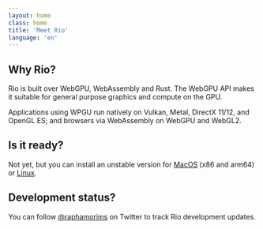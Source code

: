 ```yaml
---
layout: home
class: home
title: 'Meet Rio'
language: 'en'
---
```


## Why Rio?

Rio is built over WebGPU, WebAssembly and Rust. The WebGPU API makes it suitable for general purpose graphics and compute on the GPU.

Applications using WPGU run natively on Vulkan, Metal, DirectX 11/12, and OpenGL ES; and browsers via WebAssembly on WebGPU and WebGL2.

## Is it ready?

Not yet, but you can install an unstable version for [MacOS](/rio/install#macos) (x86 and arm64) or [Linux](https://github.com/raphamorim/rio/blob/main/INSTALL.md).

## Development status?

You can follow [@raphamorims](https://twitter.com/raphamorims) on Twitter to track Rio development updates.
